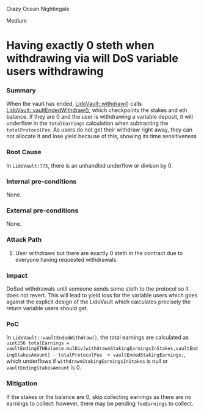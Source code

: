 Crazy Ocean Nightingale

Medium

# Having exactly 0 steth when withdrawing via will DoS variable users withdrawing

### Summary

When the vault has ended, [LidoVault::withdraw(](https://github.com/sherlock-audit/2024-08-saffron-finance/blob/main/lido-fiv/contracts/LidoVault.sol#L423)) calls [LidoVault::vaultEndedWithdraw()](https://github.com/sherlock-audit/2024-08-saffron-finance/blob/main/lido-fiv/contracts/LidoVault.sol#L709), which checkpoints the stakes and eth balance. If they are 0 and the user is withdrawing a variable deposit, it will underflow in the `totalEarnings` calculation when subtracting the `totalProtocolFee`. As users do not get their withdraw right away, they can not allocate it and lose yield because of this, showing its time sensitiveness

### Root Cause

In `LidoVault:775`, there is an unhandled underflow or divison by 0.

### Internal pre-conditions

None.

### External pre-conditions

None.

### Attack Path

1. User withdraws but there are exactly 0 steth in the contract due to everyone having requested withdrawals.

### Impact

DoSed withdrawals until someone sends some steth to the protocol so it does not revert. This will lead to yield loss for the variable users which goes against the explicit design of the LidoVault which calculates precisely the return variable users should get.

### PoC

In `LidoVault::vaultEndedWithdraw()`, the total earnings are calculated as `uint256 totalEarnings = vaultEndingETHBalance.mulDiv(withdrawnStakingEarningsInStakes,vaultEndingStakesAmount) - totalProtocolFee  + vaultEndedStakingEarnings;`, which underflows if `withdrawnStakingEarningsInStakes` is null or `vaultEndingStakesAmount` is 0.

### Mitigation

If the stakes or the balance are 0, skip collecting earnings as there are no earnings to collect: however, there may be pending `feeEarnings` to collect.